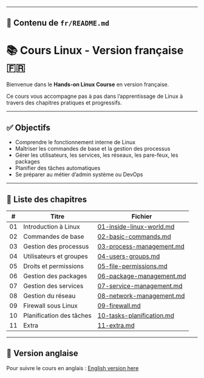 
---

## 📄 Contenu de `fr/README.md`


# 📚 Cours Linux - Version française 🇫🇷

Bienvenue dans le **Hands-on Linux Course** en version française.

Ce cours vous accompagne pas à pas dans l’apprentissage de Linux à travers des chapitres pratiques et progressifs.

---

## ✅ Objectifs

- Comprendre le fonctionnement interne de Linux
- Maîtriser les commandes de base et la gestion des processus
- Gérer les utilisateurs, les services, les réseaux, les pare-feux, les packages
- Planifier des tâches automatiques
- Se préparer au métier d’admin système ou DevOps

---

## 📑 Liste des chapitres

| #   | Titre                              | Fichier                                 |
|-----|------------------------------------|------------------------------------------|
| 01  | Introduction à Linux               | [01-inside-linux-world.md](./01-inside-linux-world.md) |
| 02  | Commandes de base                  | [02-basic-commands.md](./02-basic-commands.md) |
| 03  | Gestion des processus              | [03-process-management.md](./03-process-management.md) |
| 04  | Utilisateurs et groupes            | [04-users-groups.md](./04-users-groups.md) |
| 05  | Droits et permissions              | [05-file-permissions.md](./05-file-permissions.md) |
| 06  | Gestion des packages               | [06-package-management.md](./06-package-management.md) |
| 07  | Gestion des services               | [07-service-management.md](./07-service-management.md) |
| 08  | Gestion du réseau                  | [08-network-management.md](./08-network-management.md) |
| 09  | Firewall sous Linux                | [09-firewall.md](./09-firewall.md) |
| 10  | Planification des tâches           | [10-tasks-planification.md](./10-tasks-planification.md) |
| 11  | Extra                              | [11-extra.md](./11-extra.md) |

---

## 🔁 Version anglaise

Pour suivre le cours en anglais : [English version here](../eng/README.md)
